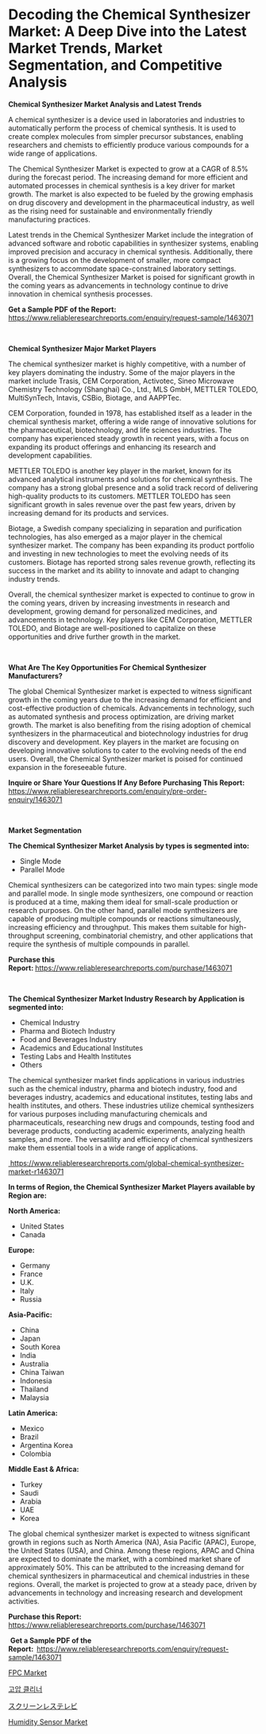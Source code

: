 <p><h1>Decoding the Chemical Synthesizer Market: A Deep Dive into the Latest Market Trends, Market Segmentation, and Competitive Analysis</h1></p><p><strong>Chemical Synthesizer Market Analysis and Latest Trends</strong></p>
<p><p>A chemical synthesizer is a device used in laboratories and industries to automatically perform the process of chemical synthesis. It is used to create complex molecules from simpler precursor substances, enabling researchers and chemists to efficiently produce various compounds for a wide range of applications.</p><p>The Chemical Synthesizer Market is expected to grow at a CAGR of 8.5% during the forecast period. The increasing demand for more efficient and automated processes in chemical synthesis is a key driver for market growth. The market is also expected to be fueled by the growing emphasis on drug discovery and development in the pharmaceutical industry, as well as the rising need for sustainable and environmentally friendly manufacturing practices.</p><p>Latest trends in the Chemical Synthesizer Market include the integration of advanced software and robotic capabilities in synthesizer systems, enabling improved precision and accuracy in chemical synthesis. Additionally, there is a growing focus on the development of smaller, more compact synthesizers to accommodate space-constrained laboratory settings. Overall, the Chemical Synthesizer Market is poised for significant growth in the coming years as advancements in technology continue to drive innovation in chemical synthesis processes.</p></p>
<p><strong>Get a Sample PDF of the Report:&nbsp;</strong> <a href="https://www.reliableresearchreports.com/enquiry/request-sample/1463071">https://www.reliableresearchreports.com/enquiry/request-sample/1463071</a></p>
<p>&nbsp;</p>
<p><strong>Chemical Synthesizer Major Market Players</strong></p>
<p><p>The chemical synthesizer market is highly competitive, with a number of key players dominating the industry. Some of the major players in the market include Trasis, CEM Corporation, Activotec, Sineo Microwave Chemistry Technology (Shanghai) Co., Ltd., MLS GmbH, METTLER TOLEDO, MultiSynTech, Intavis, CSBio, Biotage, and AAPPTec.</p><p>CEM Corporation, founded in 1978, has established itself as a leader in the chemical synthesis market, offering a wide range of innovative solutions for the pharmaceutical, biotechnology, and life sciences industries. The company has experienced steady growth in recent years, with a focus on expanding its product offerings and enhancing its research and development capabilities.</p><p>METTLER TOLEDO is another key player in the market, known for its advanced analytical instruments and solutions for chemical synthesis. The company has a strong global presence and a solid track record of delivering high-quality products to its customers. METTLER TOLEDO has seen significant growth in sales revenue over the past few years, driven by increasing demand for its products and services.</p><p>Biotage, a Swedish company specializing in separation and purification technologies, has also emerged as a major player in the chemical synthesizer market. The company has been expanding its product portfolio and investing in new technologies to meet the evolving needs of its customers. Biotage has reported strong sales revenue growth, reflecting its success in the market and its ability to innovate and adapt to changing industry trends.</p><p>Overall, the chemical synthesizer market is expected to continue to grow in the coming years, driven by increasing investments in research and development, growing demand for personalized medicines, and advancements in technology. Key players like CEM Corporation, METTLER TOLEDO, and Biotage are well-positioned to capitalize on these opportunities and drive further growth in the market.</p></p>
<p>&nbsp;</p>
<p><strong>What Are The Key Opportunities For Chemical Synthesizer Manufacturers?</strong></p>
<p><p>The global Chemical Synthesizer market is expected to witness significant growth in the coming years due to the increasing demand for efficient and cost-effective production of chemicals. Advancements in technology, such as automated synthesis and process optimization, are driving market growth. The market is also benefiting from the rising adoption of chemical synthesizers in the pharmaceutical and biotechnology industries for drug discovery and development. Key players in the market are focusing on developing innovative solutions to cater to the evolving needs of the end users. Overall, the Chemical Synthesizer market is poised for continued expansion in the foreseeable future.</p></p>
<p><strong>Inquire or Share Your Questions If Any Before Purchasing This Report:</strong> <a href="https://www.reliableresearchreports.com/enquiry/pre-order-enquiry/1463071">https://www.reliableresearchreports.com/enquiry/pre-order-enquiry/1463071</a></p>
<p>&nbsp;</p>
<p><strong>Market Segmentation</strong></p>
<p><strong>The Chemical Synthesizer Market Analysis by types is segmented into:</strong></p>
<p><ul><li>Single Mode</li><li>Parallel Mode</li></ul></p>
<p><p>Chemical synthesizers can be categorized into two main types: single mode and parallel mode. In single mode synthesizers, one compound or reaction is produced at a time, making them ideal for small-scale production or research purposes. On the other hand, parallel mode synthesizers are capable of producing multiple compounds or reactions simultaneously, increasing efficiency and throughput. This makes them suitable for high-throughput screening, combinatorial chemistry, and other applications that require the synthesis of multiple compounds in parallel.</p></p>
<p><strong>Purchase this Report:&nbsp;</strong><a href="https://www.reliableresearchreports.com/purchase/1463071">https://www.reliableresearchreports.com/purchase/1463071</a></p>
<p>&nbsp;</p>
<p><strong>The Chemical Synthesizer Market Industry Research by Application is segmented into:</strong></p>
<p><ul><li>Chemical Industry</li><li>Pharma and Biotech Industry</li><li>Food and Beverages Industry</li><li>Academics and Educational Institutes</li><li>Testing Labs and Health Institutes</li><li>Others</li></ul></p>
<p><p>The chemical synthesizer market finds applications in various industries such as the chemical industry, pharma and biotech industry, food and beverages industry, academics and educational institutes, testing labs and health institutes, and others. These industries utilize chemical synthesizers for various purposes including manufacturing chemicals and pharmaceuticals, researching new drugs and compounds, testing food and beverage products, conducting academic experiments, analyzing health samples, and more. The versatility and efficiency of chemical synthesizers make them essential tools in a wide range of applications.</p></p>
<p><a href="https://www.reliableresearchreports.com/global-chemical-synthesizer-market-r1463071">&nbsp;https://www.reliableresearchreports.com/global-chemical-synthesizer-market-r1463071</a></p>
<p><strong>In terms of Region, the Chemical Synthesizer Market Players available by Region are:</strong></p>
<p>
    <p> <strong> North America: </strong>
        <ul>
            <li>United States</li>
            <li>Canada</li>
        </ul>
        </p> 
    <p> <strong> Europe: </strong>
        <ul>
            <li>Germany</li>
            <li>France</li>
            <li>U.K.</li>
            <li>Italy</li>
            <li>Russia</li>
        </ul>
        </p> 
    <p> <strong> Asia-Pacific: </strong>
        <ul>
            <li>China</li>
            <li>Japan</li>
            <li>South Korea</li>
            <li>India</li>
            <li>Australia</li>
            <li>China Taiwan</li>
            <li>Indonesia</li>
            <li>Thailand</li>
            <li>Malaysia</li>
        </ul>
        </p> 
    <p> <strong> Latin America: </strong>
        <ul>
            <li>Mexico</li>
            <li>Brazil</li>
            <li>Argentina Korea</li>
            <li>Colombia</li>
        </ul>
        </p> 
    <p> <strong> Middle East & Africa: </strong>
        <ul>
            <li>Turkey</li>
            <li>Saudi</li>
            <li>Arabia</li>
            <li>UAE</li>
            <li>Korea</li>
        </ul>
    </p>
    </p>
<p><p>The global chemical synthesizer market is expected to witness significant growth in regions such as North America (NA), Asia Pacific (APAC), Europe, the United States (USA), and China. Among these regions, APAC and China are expected to dominate the market, with a combined market share of approximately 50%. This can be attributed to the increasing demand for chemical synthesizers in pharmaceutical and chemical industries in these regions. Overall, the market is projected to grow at a steady pace, driven by advancements in technology and increasing research and development activities.</p></p>
<p><strong>Purchase this Report: </strong><a href="https://www.reliableresearchreports.com/purchase/1463071">https://www.reliableresearchreports.com/purchase/1463071</a></p>
<p>&nbsp;<strong>Get a Sample PDF of the Report:&nbsp;&nbsp;</strong><a href="https://www.reliableresearchreports.com/enquiry/request-sample/1463071">https://www.reliableresearchreports.com/enquiry/request-sample/1463071</a></p>
<p><strong></strong></p>
<p><p><a href="https://www.linkedin.com/pulse/fpc-market-competitive-analysis-trends-forecast-2031-evo-insights-9gzdc?trackingId=NDRGjvCOcIoblkbFsl7EAw%3D%3D">FPC Market</a></p><p><a href="https://medium.com/@midge5687567/%EA%B3%A0%EC%95%95-%EC%84%B8%EC%B2%99%EA%B8%B0-%EC%8B%9C%EC%9E%A5%EC%9D%80-%EC%8B%9C%EC%9E%A5-%EC%A0%90%EC%9C%A0%EC%9C%A8-%EC%8B%9C%EC%9E%A5-%ED%8A%B8%EB%A0%8C%EB%93%9C-%EB%B0%8F-%EC%8B%9C%EC%9E%A5-%EC%84%B1%EC%9E%A5%EC%97%90-%EB%8C%80%ED%95%9C-%EC%A0%95%EB%B3%B4%EB%A5%BC-%EC%A0%9C%EA%B3%B5%ED%95%A9%EB%8B%88%EB%8B%A4-f9b218d232b5">고압 클리너</a></p><p><a href="https://medium.com/@jasoniller59/%E3%82%B9%E3%82%AF%E3%83%AA%E3%83%BC%E3%83%B3%E3%83%AC%E3%82%B9tv%E5%B8%82%E5%A0%B4%E3%81%AE%E3%83%A1%E3%83%88%E3%83%AA%E3%82%AF%E3%82%B9%E3%82%92%E8%A7%A3%E8%AA%AD%E3%81%99%E3%82%8B-%E5%B8%82%E5%A0%B4%E3%82%B7%E3%82%A7%E3%82%A2-%E3%83%88%E3%83%AC%E3%83%B3%E3%83%89-%E3%81%8A%E3%82%88%E3%81%B3%E6%88%90%E9%95%B7%E3%83%91%E3%82%BF%E3%83%BC%E3%83%B3-0d8c57b74ab5">スクリーンレステレビ</a></p><p><a href="https://www.linkedin.com/pulse/decoding-humidity-sensor-market-metrics-share-trends-growth-80ylc?trackingId=p4tiKcxJl6V%2Fa7v7wJhmGA%3D%3D">Humidity Sensor Market</a></p></p>